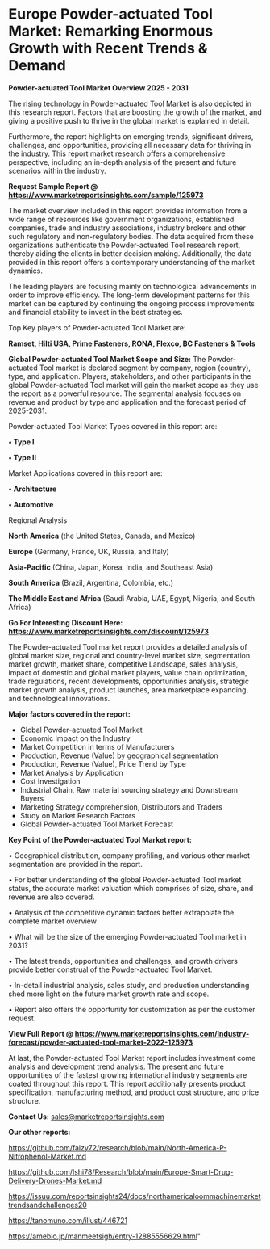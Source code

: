 # Europe Powder-actuated Tool Market: Remarking Enormous Growth with Recent Trends & Demand

<Strong> Powder-actuated Tool Market Overview 2025 - 2031</strong>

The rising technology in Powder-actuated Tool Market is also depicted in this research report. Factors that are boosting the growth of the market, and giving a positive push to thrive in the global market is explained in detail.

Furthermore, the report highlights on emerging trends, significant drivers, challenges, and opportunities, providing all necessary data for thriving in the industry. This report market research offers a comprehensive perspective, including an in-depth analysis of the present and future scenarios within the industry.

<strong>Request Sample Report @ <a href=https://www.marketreportsinsights.com/sample/125973>https://www.marketreportsinsights.com/sample/125973</a></strong>

The market overview included in this report provides information from a wide range of resources like government organizations, established companies, trade and industry associations, industry brokers and other such regulatory and non-regulatory bodies. The data acquired from these organizations authenticate the Powder-actuated Tool research report, thereby aiding the clients in better decision making. Additionally, the data provided in this report offers a contemporary understanding of the market dynamics.

The leading players are focusing mainly on technological advancements in order to improve efficiency. The long-term development patterns for this market can be captured by continuing the ongoing process improvements and financial stability to invest in the best strategies.

Top Key players of Powder-actuated Tool Market are:

<strong>Ramset, Hilti USA, Prime Fasteners, RONA, Flexco, BC Fasteners & Tools</strong>

<strong><b>Global Powder-actuated Tool Market Scope and Size:</b></strong>
The Powder-actuated Tool market is declared segment by company, region (country), type, and application. Players, stakeholders, and other participants in the global Powder-actuated Tool market will gain the market scope as they use the report as a powerful resource. The segmental analysis focuses on revenue and product by type and application and the forecast period of 2025-2031.

Powder-actuated Tool Market Types covered in this report are:

<strong>• Type I

• Type II</strong>

Market Applications covered in this report are:

<strong>• Architecture

• Automotive</strong> 

Regional Analysis

<strong>North America</strong> (the United States, Canada, and Mexico)

<strong>Europe</strong> (Germany, France, UK, Russia, and Italy)

<strong>Asia-Pacific</strong> (China, Japan, Korea, India, and Southeast Asia)

<strong>South America</strong> (Brazil, Argentina, Colombia, etc.)

<strong>The Middle East and Africa</strong> (Saudi Arabia, UAE, Egypt, Nigeria, and South Africa)

<strong>Go For Interesting Discount Here: <a href=https://www.marketreportsinsights.com/discount/125973>https://www.marketreportsinsights.com/discount/125973</a></strong>

The Powder-actuated Tool market report provides a detailed analysis of global market size, regional and country-level market size, segmentation market growth, market share, competitive Landscape, sales analysis, impact of domestic and global market players, value chain optimization, trade regulations, recent developments, opportunities analysis, strategic market growth analysis, product launches, area marketplace expanding, and technological innovations.

<strong><b>Major factors covered in the report:</b></strong>
<ul>
  <li>Global Powder-actuated Tool Market </li>
  <li>Economic Impact on the Industry</li>
  <li>Market Competition in terms of Manufacturers</li>
  <li>Production, Revenue (Value) by geographical segmentation</li>
  <li>Production, Revenue (Value), Price Trend by Type</li>
  <li>Market Analysis by Application</li>
  <li>Cost Investigation</li>
  <li>Industrial Chain, Raw material sourcing strategy and Downstream Buyers</li>
  <li>Marketing Strategy comprehension, Distributors and Traders</li>
  <li>Study on Market Research Factors</li>
  <li>Global Powder-actuated Tool Market Forecast</li>
</ul>

<strong><b>Key Point of the Powder-actuated Tool Market report:</b></strong>

• Geographical distribution, company profiling, and various other market segmentation are provided in the report.

• For better understanding of the global Powder-actuated Tool market status, the accurate market valuation which comprises of size, share, and revenue are also covered.

• Analysis of the competitive dynamic factors better extrapolate the complete market overview

• What will be the size of the emerging Powder-actuated Tool market in 2031?

• The latest trends, opportunities and challenges, and growth drivers provide better construal of the Powder-actuated Tool Market.

• In-detail industrial analysis, sales study, and production understanding shed more light on the future market growth rate and scope.

• Report also offers the opportunity for customization as per the customer request.

<strong><b>View Full Report @ <a href=https://www.marketreportsinsights.com/industry-forecast/powder-actuated-tool-market-2022-125973>https://www.marketreportsinsights.com/industry-forecast/powder-actuated-tool-market-2022-125973</a></b></strong>


At last, the Powder-actuated Tool Market report includes investment come analysis and development trend analysis. The present and future opportunities of the fastest growing international industry segments are coated throughout this report. This report additionally presents product specification, manufacturing method, and product cost structure, and price structure.

<strong>Contact Us:</strong>
sales@marketreportsinsights.com

<strong>Our other reports:</strong>

<a href=https://github.com/faizy72/research/blob/main/North-America-P-Nitrophenol-Market.md>https://github.com/faizy72/research/blob/main/North-America-P-Nitrophenol-Market.md</a>

<a href=https://github.com/Ishi78/Research/blob/main/Europe-Smart-Drug-Delivery-Drones-Market.md>https://github.com/Ishi78/Research/blob/main/Europe-Smart-Drug-Delivery-Drones-Market.md</a>

<a href=https://issuu.com/reportsinsights24/docs/northamericaloommachinemarkettrendsandchallenges20>https://issuu.com/reportsinsights24/docs/northamericaloommachinemarkettrendsandchallenges20</a>

<a href=https://tanomuno.com/illust/446721>https://tanomuno.com/illust/446721</a>

<a href=https://ameblo.jp/manmeetsigh/entry-12885556629.html>https://ameblo.jp/manmeetsigh/entry-12885556629.html</a>"
